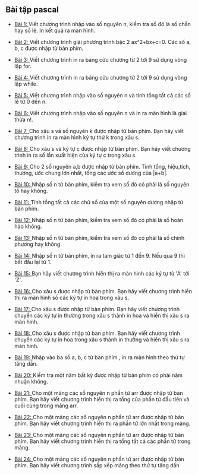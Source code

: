 ## Bài tập pascal

- [Bài 1: ](https://github.com/yeuxacucodon/pascal_examples/blob/main/Files/chan_le.pas)Viết chương trình nhập vào số nguyên n, kiểm tra số đó là số chẵn hay số lẻ. In kết quả ra màn hình.

- [Bài 2: ](https://github.com/yeuxacucodon/pascal_examples/blob/main/Files/pt_bac_2.pas)Viết chương trình giải phương trình bậc 2 ax^2+bx+c=0. Các số a, b, c được nhập từ bàn phím.

- [Bài 3: ](https://github.com/yeuxacucodon/pascal_examples/blob/main/Files/bang_cuu_chuong_for.pas)Viết chương trình in ra bảng cửu chương từ 2 tới 9 sử dụng vòng lặp for.

- [Bài 4: ](https://github.com/yeuxacucodon/pascal_examples/blob/main/Files/bang_cuu_chuong_while.pas)Viết chương trình in ra bảng cửu chương từ 2 tới 9 sử dụng vòng lặp while.

- [Bài 5: ](https://github.com/yeuxacucodon/pascal_examples/blob/main/Files/tong_le.pas)Viết chương trình nhập vào số nguyên n và tính tổng tất cả các số lẻ từ 0 đến n.

- [Bài 6: ](https://github.com/yeuxacucodon/pascal_examples/blob/main/Files/giai_thua.pas)Viết chương trình nhập vào số nguyên n và in ra màn hình là giai thừa n!.

- [Bài 7: ](https://github.com/yeuxacucodon/pascal_examples/blob/main/Files/ki_tu_thu_may.pas)Cho xâu s và số nguyên k được nhập từ bàn phím. Bạn hãy viết chương trình in ra màn hình ký tự thứ k trong xâu s.

- [Bài 8: ](https://github.com/yeuxacucodon/pascal_examples/blob/main/Files/ki_tu_may_lan.pas)Cho xâu s và ký tự c được nhập từ bàn phím. Bạn hãy viết chương trình in ra số lần xuất hiện của ký tự c trong xâu s.

- [Bài 9: ](https://github.com/yeuxacucodon/pascal_examples/blob/main/Files/nhieu_vl.pas)Cho 2 số nguyên a,b được nhập từ bàn phím. Tính tổng, hiệu,tích, thương, ước chung lớn nhất, tổng các ước số dương của |a+b|.

- [Bài 10: ](https://github.com/yeuxacucodon/pascal_examples/blob/main/Files/so_nguyen_to.pas)Nhập số n từ bàn phím, kiểm tra xem số đó có phải là số nguyên tố hay không.

- [Bài 11: ](https://github.com/yeuxacucodon/pascal_examples/blob/main/Files/tong_chu_so.pas)Tính tổng tất cả các chữ số của một số nguyên dương nhập từ bàn phím.

- [Bài 12: ](https://github.com/yeuxacucodon/pascal_examples/blob/main/Files/so_hoan_hao.pas)Nhập số n từ bàn phím, kiểm tra xem số đó có phải là số hoàn hảo không.

- [Bài 13: ](https://github.com/yeuxacucodon/pascal_examples/blob/main/Files/chinh_phuong.pas)Nhập số n từ bàn phím, kiểm tra xem số đó có phải là số chính phương hay không.

- [Bài 14: ](https://github.com/yeuxacucodon/pascal_examples/blob/main/Files/cay_thong.pas)Nhập số n từ bàn phím, in ra tam giác từ 1 đến 9. Nếu qua 9 thì bắt đầu lại từ 1.

- [Bài 15: ](https://github.com/yeuxacucodon/pascal_examples/blob/main/Files/A_Z.pas) Bạn hãy viết chương trình hiển thị ra màn hình các ký tự từ 'A' tới 'Z'.

- [Bài 16: ](https://github.com/yeuxacucodon/pascal_examples/blob/main/Files/bao_nhieu_hoa.pas) Cho xâu s được nhập từ bàn phím. Bạn hãy viết chương trình hiển thị ra màn hình số các ký tự in hoa trong xâu s.

- [Bài 17: ](https://github.com/yeuxacucodon/pascal_examples/blob/main/Files/ki_tu_hoa.pas) Cho xâu s được nhập từ bàn phím. Bạn hãy viết chương trình chuyển các ký tự in thường trong xâu s thành in hoa và hiển thị xâu s ra màn hình.

- [Bài 18: ](https://github.com/yeuxacucodon/pascal_examples/blob/main/Files/ki_tu_thuong.pas) Cho xâu s được nhập từ bàn phím. Bạn hãy viết chương trình chuyển các ký tự in hoa trong xâu s thành in thường và hiển thị xâu s ra màn hình.

- [Bài 19: ](https://github.com/yeuxacucodon/pascal_examples/blob/main/Files/tang_dan.pas) Nhập vào ba số a, b, c từ bàn phím , in ra màn hình theo thứ tự tăng dần.

- [Bài 20: ](https://github.com/yeuxacucodon/pascal_examples/blob/main/Files/nam_nhuan.pas) Kiểm tra một năm bất kỳ được nhập từ bàn phím có phải năm nhuận không.

- [Bài 21: ](https://github.com/yeuxacucodon/pascal_examples/blob/main/Files/sum_dau_cuoi.pas) Cho một mảng các số nguyên n phần tử arr được nhập từ bàn phím. Bạn hãy viết chương trình hiển thị ra tổng của phần tử đầu tiên và cuối cùng trong mảng arr.

- [Bài 22: ](https://github.com/yeuxacucodon/pascal_examples/blob/main/Files/max_arr.pas) Cho một mảng các số nguyên n phần tử arr được nhập từ bàn phím. Bạn hãy viết chương trình hiển thị ra phần tử lớn nhất trong mảng.

- [Bài 23: ](https://github.com/yeuxacucodon/pascal_examples/blob/main/Files/tong_mang.pas) Cho một mảng các số nguyên n phần tử arr được nhập từ bàn phím. Bạn hãy viết chương trình hiển thị ra tổng tất cả các phần tử trong mảng.

- [Bài 24: ](./Files/bubble_sort.pas) Cho một mảng các số nguyên n phần tử arr được nhập từ bàn phím. Bạn hãy viết chương trình sắp xếp mảng theo thứ tự tăng dần
